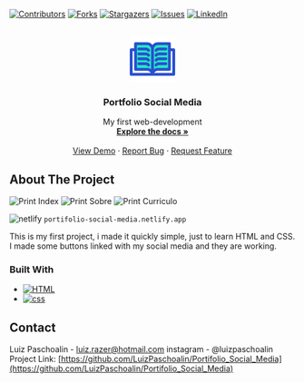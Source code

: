 <a name="top"></a>
<!-- PROJECT SHIELDS -->
<!--
*** I'm using markdown "reference style" links for readability.
*** Reference links are enclosed in brackets [ ] instead of parentheses ( ).
*** See the bottom of this document for the declaration of the reference variables
*** for contributors-url, forks-url, etc. This is an optional, concise syntax you may use.
*** https://www.markdownguide.org/basic-syntax/#reference-style-links
-->
[![Contributors][contributors-shield]][contributors-url]
[![Forks][forks-shield]][forks-url]
[![Stargazers][stars-shield]][stars-url]
[![Issues][issues-shield]][issues-url]
[![LinkedIn][linkedin-shield]][linkedin-url]



<!-- PROJECT LOGO -->
<br />
<div align="center">
  <a href="https://github.com/LuizPaschoalin/Portifolio_Social_Media">
    <img src="assets/open-book.png" alt="Logo" width="80" height="80">
  </a>

<h3 align="center">Portfolio Social Media</h3>

  <p align="center">
My first web-development
    <br />
    <a href="https://github.com/LuizPaschoalin/Portifolio_Social_Media"><strong>Explore the docs »</strong></a>
    <br />
    <br />
    <a href="https://github.com/LuizPaschoalin/Portifolio_Social_Media">View Demo</a>
    ·
    <a href="https://github.com/LuizPaschoalin/Portifolio_Social_Media/issues">Report Bug</a>
    ·
    <a href="https://github.com/LuizPaschoalin/Portifolio_Social_Media/issues">Request Feature</a>
  </p>
</div>

<!-- ABOUT THE PROJECT -->
## About The Project

![Print Index](https://github.com/LuizPaschoalin/Portifolio_Social_Media/assets/103080908/d0f8dfce-23ee-451d-8475-20cdb18e7492)
![Print Sobre](https://github.com/LuizPaschoalin/Portifolio_Social_Media/assets/103080908/1dd0f0ab-08b0-4dcc-a128-86a2c7d21304)
![Print Curriculo](https://github.com/LuizPaschoalin/Portifolio_Social_Media/assets/103080908/d8796fbe-5226-49fa-b4a3-edc4ba317ffa)


![netlify][netlify.io] ```portifolio-social-media.netlify.app```

This is my first project, i made it quickly simple, just to learn HTML and CSS.
I made some buttons linked with my social media and they are working.





### Built With

* [![HTML][html.io]][html-url]
* [![css][css.io]][css-url]






<!-- CONTACT -->
## Contact

Luiz Paschoalin -  luiz.razer@hotmail.com
instagram - @luizpaschoalin
Project Link: [https://github.com/LuizPaschoalin/Portifolio_Social_Media](https://github.com/LuizPaschoalin/Portifolio_Social_Media)





<!-- MARKDOWN LINKS & IMAGES -->
<!-- https://www.markdownguide.org/basic-syntax/#reference-style-links -->
[contributors-shield]: https://img.shields.io/github/contributors/LuizPaschoalin/Portifolio_Social_Media.svg?style=for-the-badge
[contributors-url]: https://github.com/LuizPaschoalin/Portifolio_Social_Media/graphs/contributors
[forks-shield]: https://img.shields.io/github/forks/LuizPaschoalin/Portifolio_Social_Media.svg?style=for-the-badge
[forks-url]: https://github.com/LuizPaschoalin/Portifolio_Social_Media/network/members
[stars-shield]: https://img.shields.io/github/stars/LuizPaschoalin/Portifolio_Social_Media.svg?style=for-the-badge
[stars-url]: https://github.com/LuizPaschoalin/Portifolio_Social_Media/stargazers
[issues-shield]: https://img.shields.io/github/issues/LuizPaschoalin/Portifolio_Social_Media.svg?style=for-the-badge
[issues-url]: https://github.com/LuizPaschoalin/Portifolio_Social_Media/issues
[linkedin-shield]: https://img.shields.io/badge/-LinkedIn-black.svg?style=for-the-badge&logo=linkedin&colorB=555
[linkedin-url]: https://www.linkedin.com/in/luiz-antonio-paschoalin/
[html.io]: https://img.shields.io/badge/HTML-239120?style=for-the-badge&logo=html5&logoColor=white
[html-url]: https://www.w3schools.com/html/
[css.io]: https://img.shields.io/badge/CSS-239120?&style=for-the-badge&logo=css3&logoColor=white
[css-url]: https://www.w3schools.com/css/
[netlify.io]: https://img.shields.io/badge/Hosted%20Website%20Link-blue
[netlify-url]: portifolio-social-media.netlify.app
